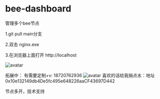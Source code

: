 # bee-dashboard
管理多个bee节点


1.git pull main分支

2.双击 nginx.exe

3.在浏览器上面打开 http://localhost


![avatar](https://z3.ax1x.com/2021/05/29/2AUkTA.png)


拓展中： 有需要定制+v: 18720762936
![avatar](https://z3.ax1x.com/2021/05/29/2A6hxs.png)
喜欢的话给我捐点水：地址 0x10e132149db4De5fc495e648226aaCF43697D442


节点多开，技术支持